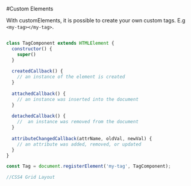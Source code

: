 #Custom Elements

With customElements, it is possible to create your own custom tags. E.g `<my-tag></my-tag>`.


```javascript

class TagComponent extends HTMLElement {
  constructor() {
    super()
  }
  
  createdCallback() {
    // an instance of the element is created
  }
  
  attachedCallback() {
    // an instance was inserted into the document
  }
  
  detachedCallback() {
    // 	an instance was removed from the document
  }
  
  attributeChangedCallback(attrName, oldVal, newVal) {
    // an attribute was added, removed, or updated
  }
}

const Tag = document.registerElement('my-tag', TagComponent);

//CSS4 Grid Layout
```

